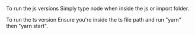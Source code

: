 To run the js versions
Simply type node <filename> when inside the js or import folder.

To run the ts version
Ensure you're inside the ts file path and run "yarn" then "yarn start".